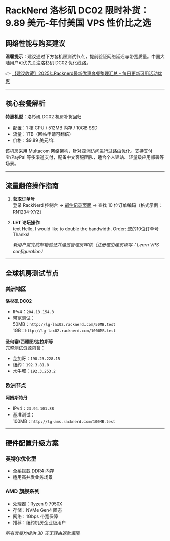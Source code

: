 # RackNerd 洛杉矶 DC02 限时补货：9.89 美元-年付美国 VPS 性价比之选

## 网络性能与购买建议
**温馨提示**：建议通过下方各机房测试节点，提前验证网络延迟与带宽质量。中国大陆用户可优先关注洛杉矶 DC02 优化线路。

👉 [【建议收藏】2025年Racknerd最新优惠套餐整理汇总 - 每日更新可用活动优惠](https://bit.ly/Rack_Nerd)

---

## 核心套餐解析
**特惠机型**：洛杉矶 DC02 机房补货回归  
- 配置：1 核 CPU / 512MB 内存 / 10GB SSD  
- 流量：1TB（回帖申请可翻倍）  
- 价格：$9.89 美元/年  

该机房采用 Multacom 网络架构，针对亚洲访问进行过路由优化。支持支付宝/PayPal 等多渠道支付，配备中文客服团队，适合个人建站、轻量级应用部署等场景。

---

## 流量翻倍操作指南
1. **获取订单号**  
   登录 RackNerd 控制台 → [邮件记录页面](https://my.racknerd.com/clientarea.php?action=emails) → 查找 10 位订单编码（格式示例：RN1234-XYZ）

2. **LET 论坛操作**  
   text
   Hello, I would like to double the bandwidth.
   Order: 您的10位订单号
   Thanks!
   
   *新用户需完成邮箱验证并通过管理员审核（注册理由建议填写：Learn VPS configuration）*

---

## 全球机房测试节点
### 美洲地区
**洛杉矶 DC02**  
- IPv4：`204.13.154.3`  
- 带宽测试：  
  50MB：`http://lg-lax02.racknerd.com/50MB.test`  
  1GB：`http://lg-lax02.racknerd.com/1000MB.test`

**圣何塞/西雅图/达拉斯等**  
完整测试资源包含：  
- 芝加哥：`198.23.228.15`  
- 纽约：`192.3.81.8`  
- 水牛城：`192.3.253.2`  

### 欧洲节点
**阿姆斯特丹**  
- IPv4：`23.94.101.88`  
- 基准测试：  
  100MB：`http://lg-ams.racknerd.com/100MB.test`

---

## 硬件配置升级方案
### 英特尔优化型
- 全系搭载 DDR4 内存  
- 适用高并发业务场景

### AMD 旗舰系列
- 处理器：Ryzen 9 7950X  
- 存储：NVMe Gen4 固态  
- 网络：1Gbps 带宽保障  
- 推荐：纽约机房企业级用户

*所有套餐均提供 30 天无理由退款保障*